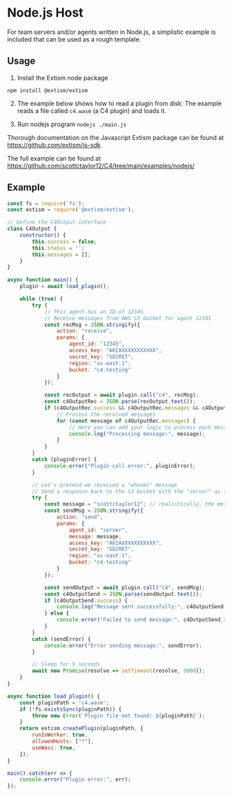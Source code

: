 # Node.js Host

For team servers and/or agents written in Node.js, a simplistic example is included that can be used as a rough template.

## Usage

1. Install the Extism node package
```
npm install @extism/extism
```

2. The example below shows how to read a plugin from disk. The example reads a file called `c4.wasm` (a C4 plugin) and loads it.

3. Run nodejs program `nodejs ./main.js`

Thorough documentation on the Javascript Extism package can be found at <https://github.com/extism/js-sdk>

The full example can be found at <https://github.com/scottctaylor12/C4/tree/main/examples/nodejs/>

## Example

```javascript
const fs = require('fs');
const extism = require('@extism/extism');

// Define the C4Output interface
class C4Output {
    constructor() {
        this.success = false;
        this.status = '';
        this.messages = [];
    }
}

async function main() {
    plugin = await load_plugin();

    while (true) {
        try {
            // This agent has an ID of 12345
            // Receive messages from AWS S3 bucket for agent 12345
            const recMsg = JSON.stringify({
                action: "receive",
                params: {
                    agent_id: "12345",
                    access_key: "AKIAXXXXXXXXXXX",
                    secret_key: "SECRET",
                    region: "us-east-1",
                    bucket: "c4-testing"
                }
            });

            const recOutput = await plugin.call("c4", recMsg);
            const c4OutputRec = JSON.parse(recOutput.text());
            if (c4OutputRec.success && c4OutputRec.messages && c4OutputRec.messages.length > 0) {
                // Process the received messages
                for (const message of c4OutputRec.messages) {
                    // Here you can add your logic to process each message
                    console.log("Processing message:", message);
                }
            }
        } 
        catch (pluginError) {
            console.error("Plugin call error:", pluginError);
        }

        // Let's pretend we received a "whoami" message
        // Send a response back to the S3 bucket with the "server" as the recipient
        try {
            const message = "scottctaylor12"; // realistically, the message is probably a format specific to your C2
            const sendMsg = JSON.stringify({
                action: "send",
                params: {
                    agent_id: "server",
                    message: message,
                    access_key: "AKIAXXXXXXXXXXX",
                    secret_key: "SECRET",
                    region: "us-east-1",
                    bucket: "c4-testing"
                }
            });

            const sendOutput = await plugin.call("c4", sendMsg);
            const c4OutputSend = JSON.parse(sendOutput.text());
            if (c4OutputSend.success) {
                console.log("Message sent successfully:", c4OutputSend.status);
            } else {
                console.error("Failed to send message:", c4OutputSend.status);
            }
        }
        catch (sendError) {
            console.error("Error sending message:", sendError);
        }

        // Sleep for 5 seconds
        await new Promise(resolve => setTimeout(resolve, 5000));
    }
}

async function load_plugin() {
    const pluginPath = 'c4.wasm';
    if (!fs.existsSync(pluginPath)) {
        throw new Error(`Plugin file not found: ${pluginPath}`);
    }
    return extism.createPlugin(pluginPath, {
        runInWorker: true,
        allowedHosts: ["*"],
        useWasi: true,
    });
}

main().catch(err => {
    console.error("Plugin error:", err);
});

```